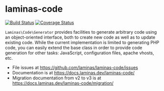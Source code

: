 # laminas-code

[![Build Status](https://travis-ci.com/laminas/laminas-code.svg?branch=master)](https://travis-ci.com/laminas/laminas-code)
[![Coverage Status](https://coveralls.io/repos/github/laminas/laminas-code/badge.svg?branch=master)](https://coveralls.io/github/laminas/laminas-code?branch=master)

`Laminas\Code\Generator` provides facilities to generate arbitrary code using an
object-oriented interface, both to create new code as well as to update existing
code. While the current implementation is limited to generating PHP code, you
can easily extend the base class in order to provide code generation for other
tasks: JavaScript, configuration files, apache vhosts, etc.

- File issues at https://github.com/laminas/laminas-code/issues
- Documentation is at https://docs.laminas.dev/laminas-code/
- Migration documentation from v2 to v3 is at https://docs.laminas.dev/laminas-code/migration/

